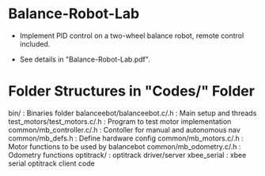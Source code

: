 # Balance-Robot-Lab
- Implement PID control on a two-wheel balance robot, remote control included.

- See details in "Balance-Robot-Lab.pdf".

# Folder Structures in "Codes/" Folder
bin/			             : Binaries folder
balanceebot/balanceebot.c/.h : Main setup and threads
test_motors/test_motors.c/.h : Program to test motor implementation
common/mb_controller.c/.h    : Contoller for manual and autonomous nav
common/mb_defs.h             : Define hardware config
common/mb_motors.c/.h        : Motor functions to be used by balancebot
common/mb_odometry.c/.h	     : Odometry functions
optitrack/		     : optitrack driver/server
xbee_serial		     : xbee serial optitrack client code
